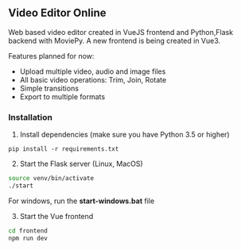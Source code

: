 ## Video Editor Online

Web based video editor created in VueJS frontend and Python,Flask backend with MoviePy. A new frontend is being created in Vue3.

Features planned for now:
-   Upload multiple video, audio and image files
-   All basic video operations: Trim, Join, Rotate
-   Simple transitions
-   Export to multiple formats

### Installation

1.  Install dependencies (make sure you have Python 3.5 or higher)
```
pip install -r requirements.txt
```

2.  Start the Flask server (Linux, MacOS)
```bash
source venv/bin/activate
./start  
```
For windows, run the **start-windows.bat** file

3. Start the Vue frontend
```bash
cd frontend
npm run dev
```
